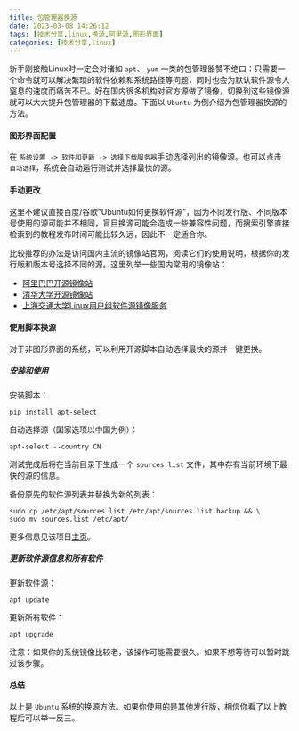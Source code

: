 ```yaml
---
title: 包管理器换源
date: 2023-03-08 14:26:12
tags: [技术分享,linux,换源,阿里源,图形界面]
categories: [技术分享,linux]
---
```



新手刚接触Linux时一定会对诸如 `apt`、 `yum` 一类的包管理器赞不绝口：只需要一个命令就可以解决繁琐的软件依赖和系统路径等问题，同时也会为默认软件源令人窒息的速度而痛苦不已。好在国内很多机构对官方源做了镜像，切换到这些镜像源就可以大大提升包管理器的下载速度。下面以 `Ubuntu` 为例介绍为包管理器换源的方法。
<!-- more -->
#### 图形界面配置

在 `系统设置 -> 软件和更新 -> 选择下载服务器`手动选择列出的镜像源。也可以点击 `自动选择`，系统会自动运行测试并选择最快的源。

#### 手动更改

这里不建议直接百度/谷歌“Ubuntu如何更换软件源”，因为不同发行版、不同版本号使用的源可能并不相同，盲目换源可能会造成一些兼容性问题，而搜索引擎直接检索到的教程发布时间可能比较久远，因此不一定适合你。

比较推荐的办法是访问国内主流的镜像站官网，阅读它们的使用说明，根据你的发行版和版本号选择不同的源。这里列举一些国内常用的镜像站：

+ [阿里巴巴开源镜像站](https://developer.aliyun.com/mirror/ubuntu?spm=a2c6h.13651102.0.0.3e221b11VgD6SZ)
+ [清华大学开源镜像站](https://mirrors.tuna.tsinghua.edu.cn/help/ubuntu/)
+ [上海交通大学Linux用户组软件源镜像服务](https://mirrors.sjtug.sjtu.edu.cn/docs/ubuntu)

#### 使用脚本换源

对于非图形界面的系统，可以利用开源脚本自动选择最快的源并一键更换。

##### 安装和使用

安装脚本：

```shell
pip install apt-select
```

自动选择源（国家选项以中国为例）：

```shell
apt-select --country CN
```

测试完成后将在当前目录下生成一个 `sources.list` 文件，其中存有当前环境下最快的源的信息。

备份原先的软件源列表并替换为新的列表：

```shell
sudo cp /etc/apt/sources.list /etc/apt/sources.list.backup && \
sudo mv sources.list /etc/apt/
```

更多信息见该项目[主页](https://github.com/jblakeman/apt-select)。

##### 更新软件源信息和所有软件

更新软件源：

```shell
apt update
```

更新所有软件：

```shell
apt upgrade
```

注意：如果你的系统镜像比较老，该操作可能需要很久。如果不想等待可以暂时跳过该步骤。

#### 总结

以上是 `Ubuntu` 系统的换源方法。如果你使用的是其他发行版，相信你看了以上教程后可以举一反三。